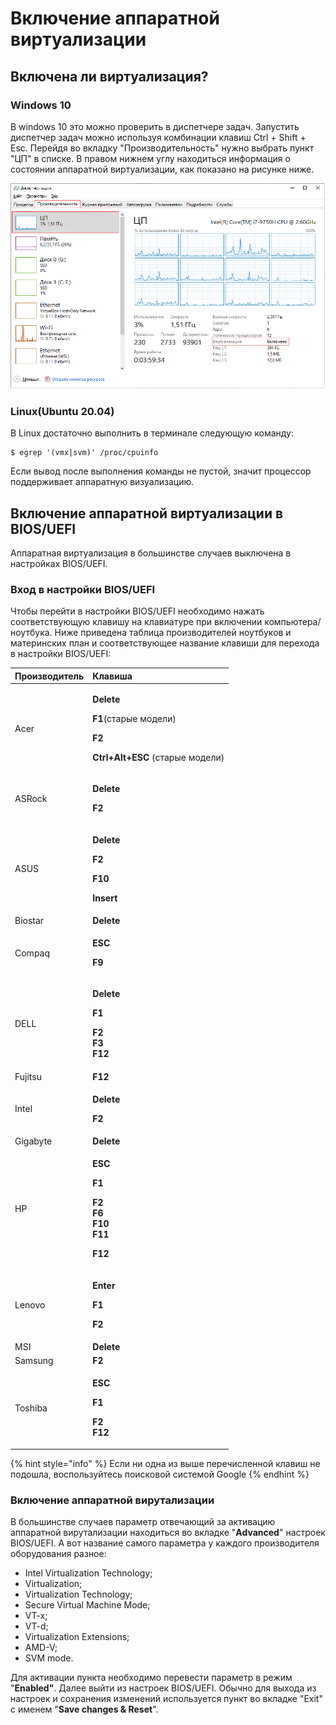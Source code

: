 # Включение аппаратной виртуализации

## Включена ли виртуализация?

### Windows 10

В windows 10 это можно проверить в диспетчере задач. Запустить диспетчер задач можно используя комбинации клавиш Ctrl + Shift + Esc. Перейдя во вкладку "Производительность"  нужно выбрать пункт "ЦП" в списке. В правом нижнем углу находиться информация о состоянии аппаратной виртуализации, как показано на рисунке ниже.  

![&#x420;&#x438;&#x441;&#x443;&#x43D;&#x43E;&#x43A; 1 &#x2014; &#x41E;&#x43A;&#x43D;&#x43E; &#x43F;&#x440;&#x43E;&#x433;&#x440;&#x430;&#x43C;&#x43C;&#x44B; &quot;&#x414;&#x438;&#x441;&#x43F;&#x435;&#x442;&#x447;&#x435;&#x440; &#x437;&#x430;&#x434;&#x430;&#x447; Windows&quot;  ](../../.gitbook/assets/apparatnaya-virutalizaciya.png)

### Linux\(Ubuntu 20.04\)

В Linux достаточно выполнить в терминале следующую команду:

```
$ egrep '(vmx|svm)' /proc/cpuinfo
```

Если вывод после выполнения команды не пустой, значит процессор поддерживает аппаратную визуализацию.

## Включение аппаратной виртуализации в BIOS/UEFI

Аппаратная виртуализация в большинстве случаев выключена в настройках  BIOS/UEFI.

### Вход в настройки  BIOS/UEFI

Чтобы перейти в настройки BIOS/UEFI необходимо нажать соответствующую клавишу на клавиатуре  при включении компьютера/ноутбука. Ниже приведена таблица производителей ноутбуков и материнских план и соответствующее название клавиши для перехода в настройки BIOS/UEFI:

<table>
  <thead>
    <tr>
      <th style="text-align:left">&#x41F;&#x440;&#x43E;&#x438;&#x437;&#x432;&#x43E;&#x434;&#x438;&#x442;&#x435;&#x43B;&#x44C;</th>
      <th
      style="text-align:left">&#x41A;&#x43B;&#x430;&#x432;&#x438;&#x448;&#x430;</th>
    </tr>
  </thead>
  <tbody>
    <tr>
      <td style="text-align:left">Acer</td>
      <td style="text-align:left">
        <p><b>Delete</b>
        </p>
        <p><b>F1</b>(&#x441;&#x442;&#x430;&#x440;&#x44B;&#x435; &#x43C;&#x43E;&#x434;&#x435;&#x43B;&#x438;)</p>
        <p><b>F2</b>
        </p>
        <p><b>Ctrl+Alt+ESC </b>(&#x441;&#x442;&#x430;&#x440;&#x44B;&#x435; &#x43C;&#x43E;&#x434;&#x435;&#x43B;&#x438;)</p>
      </td>
    </tr>
    <tr>
      <td style="text-align:left">ASRock</td>
      <td style="text-align:left">
        <p><b>Delete</b>
        </p>
        <p><b>F2</b>
        </p>
      </td>
    </tr>
    <tr>
      <td style="text-align:left">ASUS</td>
      <td style="text-align:left">
        <p><b>Delete</b>
        </p>
        <p><b>F2</b>
        </p>
        <p><b>F10</b>
        </p>
        <p><b>Insert</b>
        </p>
      </td>
    </tr>
    <tr>
      <td style="text-align:left">Biostar</td>
      <td style="text-align:left"><b>Delete</b>
      </td>
    </tr>
    <tr>
      <td style="text-align:left">Compaq</td>
      <td style="text-align:left">
        <p><b>ESC</b>
        </p>
        <p><b>F9</b>
        </p>
      </td>
    </tr>
    <tr>
      <td style="text-align:left">DELL</td>
      <td style="text-align:left">
        <p><b>Delete</b>
        </p>
        <p><b>F1</b>
        </p>
        <p><b>F2<br />F3<br />F12</b>
        </p>
      </td>
    </tr>
    <tr>
      <td style="text-align:left">Fujitsu</td>
      <td style="text-align:left"><b>F12</b>
      </td>
    </tr>
    <tr>
      <td style="text-align:left">Intel</td>
      <td style="text-align:left">
        <p><b>Delete</b>
        </p>
        <p><b>F2</b>
        </p>
      </td>
    </tr>
    <tr>
      <td style="text-align:left">Gigabyte</td>
      <td style="text-align:left"><b>Delete</b>
      </td>
    </tr>
    <tr>
      <td style="text-align:left">HP</td>
      <td style="text-align:left">
        <p><b>ESC</b>
        </p>
        <p><b>F1</b>
        </p>
        <p><b>F2<br />F6<br />F10<br />F11</b>
        </p>
        <p><b>F12</b>
        </p>
      </td>
    </tr>
    <tr>
      <td style="text-align:left">Lenovo</td>
      <td style="text-align:left">
        <p><b>Enter</b>
        </p>
        <p><b>F1</b>
        </p>
        <p><b>F2</b>
        </p>
      </td>
    </tr>
    <tr>
      <td style="text-align:left">MSI</td>
      <td style="text-align:left"><b>Delete</b>
      </td>
    </tr>
    <tr>
      <td style="text-align:left">Samsung</td>
      <td style="text-align:left"><b>F2</b>
      </td>
    </tr>
    <tr>
      <td style="text-align:left">Toshiba</td>
      <td style="text-align:left">
        <p><b>ESC</b>
        </p>
        <p><b>F1</b>
        </p>
        <p><b>F2<br />F12</b>
        </p>
      </td>
    </tr>
  </tbody>
</table>

{% hint style="info" %}
Если ни одна из выше перечисленной клавиш не подошла, воспользуйтесь поисковой системой Google
{% endhint %}

### Включение аппаратной вирутализации

В большинстве случаев параметр отвечающий за активацию аппаратной вирутализации находиться во вкладке "**Advanced**" настроек BIOS/UEFI. А вот название самого параметра у каждого производителя оборудования разное: 

* Intel Virtualization Technology;
* Virtualization;
* Virtualization Technology;
* Secure Virtual Machine Mode;
* VT-x;
* VT-d;
* Virtualization Extensions;
* AMD-V;
* SVM mode.

Для активации пункта необходимо перевести параметр в режим "**Enabled"**. Далее выйти из настроек BIOS/UEFI. Обычно для выхода из настроек и сохранения изменений используется пункт во вкладке "Exit" с именем "**Save changes & Reset**".



